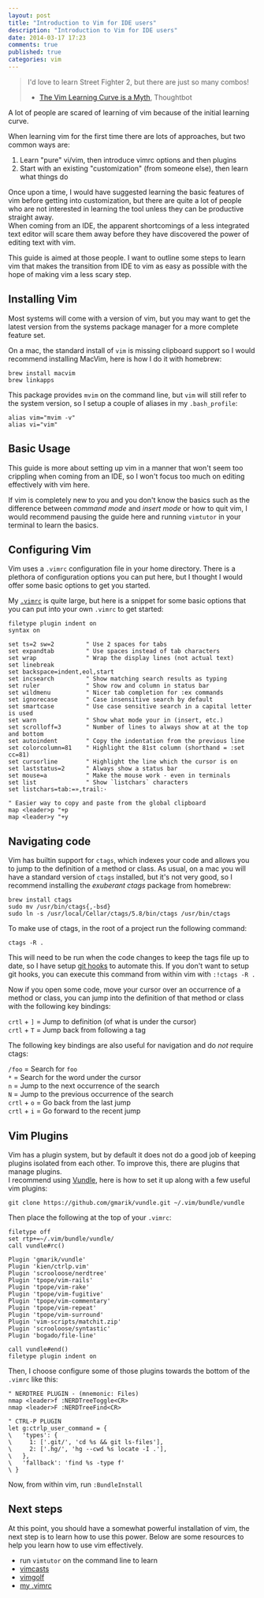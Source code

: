 ```yaml
---
layout: post
title: "Introduction to Vim for IDE users"
description: "Introduction to Vim for IDE users"
date: 2014-03-17 17:23
comments: true
published: true
categories: vim
---
```


> I'd love to learn Street Fighter 2, but there are just so many combos!   
> - [The Vim Learning Curve is a Myth](http://robots.thoughtbot.com/the-vim-learning-curve-is-a-myth), Thoughtbot

A lot of people are scared of learning of vim because of the initial learning curve.

When learning vim for the first time there are lots of approaches, but two common ways are:

1. Learn "pure" vi/vim, then introduce vimrc options and then plugins
2. Start with an existing "customization" (from someone else), then learn what things do

Once upon a time, I would have suggested learning the basic features of vim before getting into customization, but there are quite a lot of people who are not interested in learning the tool unless they can be productive straight away.  
When coming from an IDE, the apparent shortcomings of a less integrated text editor will scare them away before they have discovered the power of editing text with vim.

This guide is aimed at those people. I want to outline some steps to learn vim that makes the transition from IDE to vim as easy as possible with the hope of making vim a less scary step.


Installing Vim
--------------

Most systems will come with a version of vim, but you may want to get the latest version from the systems package manager for a more complete feature set.

On a mac, the standard install of `vim` is missing clipboard support so I would recommend installing MacVim, here is how I do it with homebrew:

```
brew install macvim
brew linkapps
```

This package provides `mvim` on the command line, but `vim` will still refer to the system version, so I setup a couple of aliases in my `.bash_profile`:

```
alias vim="mvim -v"
alias vi="vim"
```


Basic Usage
-----------

This guide is more about setting up vim in a manner that won't seem too crippling when coming from an IDE, so I won't focus too much on editing effectively with vim here.

If vim is completely new to you and you don't know the basics such as the difference between _command mode_ and _insert mode_ or how to quit vim, I would recommend pausing the guide here and running `vimtutor` in your terminal to learn the basics.


Configuring Vim
---------------

Vim uses a `.vimrc` configuration file in your home directory. There is a plethora of configuration options you can put here, but I thought I would offer some basic options to get you started.

My [`.vimrc`](https://github.com/stevenocchipinti/dotvim/blob/master/vimrc) is quite large, but here is a snippet for some basic options that you can put into your own `.vimrc` to get started:

```
filetype plugin indent on
syntax on

set ts=2 sw=2         " Use 2 spaces for tabs
set expandtab         " Use spaces instead of tab characters
set wrap              " Wrap the display lines (not actual text)
set linebreak
set backspace=indent,eol,start
set incsearch         " Show matching search results as typing
set ruler             " Show row and column in status bar
set wildmenu          " Nicer tab completion for :ex commands
set ignorecase        " Case insensitive search by default
set smartcase         " Use case sensitive search in a capital letter is used
set warn              " Show what mode your in (insert, etc.)
set scrolloff=3       " Number of lines to always show at at the top and bottom
set autoindent        " Copy the indentation from the previous line
set colorcolumn=81    " Highlight the 81st column (shorthand = :set cc=81)
set cursorline        " Highlight the line which the cursor is on
set laststatus=2      " Always show a status bar
set mouse=a           " Make the mouse work - even in terminals
set list              " Show `listchars` characters
set listchars=tab:=»,trail:·

" Easier way to copy and paste from the global clipboard
map <leader>p "+p
map <leader>y "+y
```


Navigating code
---------------

Vim has builtin support for `ctags`, which indexes your code and allows you to jump to the definition of a method or class. As usual, on a mac you will have a standard version of `ctags` installed, but it's not very good, so I recommend installing the _exuberant ctags_ package from homebrew:

```
brew install ctags
sudo mv /usr/bin/ctags{,-bsd}
sudo ln -s /usr/local/Cellar/ctags/5.8/bin/ctags /usr/bin/ctags
```

To make use of ctags, in the root of a project run the following command:

```
ctags -R .
```

This will need to be run when the code changes to keep the tags file up to date, so I have setup [git hooks](http://tbaggery.com/2011/08/08/effortless-ctags-with-git.html) to automate this. If you don't want to setup git hooks, you can execute this command from within vim with `:!ctags -R .`

Now if you open some code, move your cursor over an occurrence of a method or class, you can jump into the definition of that method or class with the following key bindings:

`crtl` + `]` = Jump to definition (of what is under the cursor)  
`crtl` + `T` = Jump back from following a tag

The following key bindings are also useful for navigation and do _not_ require ctags:

`/foo` = Search for `foo`  
`*` = Search for the word under the cursor  
`n` = Jump to the next occurrence of the search  
`N` = Jump to the previous occurrence of the search  
`crtl` + `o` = Go back from the last jump  
`crtl` + `i` = Go forward to the recent jump  


Vim Plugins
-----------

Vim has a plugin system, but by default it does not do a good job of keeping plugins isolated from each other. To improve this, there are plugins that manage plugins.  
I recommend using [Vundle](https://github.com/gmarik/vundle), here is how to set it up along with a few useful vim plugins:

```
git clone https://github.com/gmarik/vundle.git ~/.vim/bundle/vundle
```

Then place the following at the top of your `.vimrc`:

```
filetype off
set rtp+=~/.vim/bundle/vundle/
call vundle#rc()

Plugin 'gmarik/vundle'
Plugin 'kien/ctrlp.vim'
Plugin 'scrooloose/nerdtree'
Plugin 'tpope/vim-rails'
Plugin 'tpope/vim-rake'
Plugin 'tpope/vim-fugitive'
Plugin 'tpope/vim-commentary'
Plugin 'tpope/vim-repeat'
Plugin 'tpope/vim-surround'
Plugin 'vim-scripts/matchit.zip'
Plugin 'scrooloose/syntastic'
Plugin 'bogado/file-line'

call vundle#end()
filetype plugin indent on
```

Then, I choose configure some of those plugins towards the bottom of the `.vimrc` like this:

```
" NERDTREE PLUGIN - (mnemonic: Files)
nmap <leader>f :NERDTreeToggle<CR>
nmap <leader>F :NERDTreeFind<CR>

" CTRL-P PLUGIN
let g:ctrlp_user_command = {
\   'types': {
\     1: ['.git/', 'cd %s && git ls-files'],
\     2: ['.hg/', 'hg --cwd %s locate -I .'],
\   },
\   'fallback': 'find %s -type f'
\ }
```

Now, from within vim, run `:BundleInstall`

Next steps
----------

At this point, you should have a somewhat powerful installation of vim, the next step is to learn how to use this power. Below are some resources to help you learn how to use vim effectively.

- run `vimtutor` on the command line to learn
- [vimcasts](http://vimcasts.org/)
- [vimgolf](http://www.vimgolf.com/)
- [my .vimrc](http://github.com/stevenocchipinti/dotvim)
